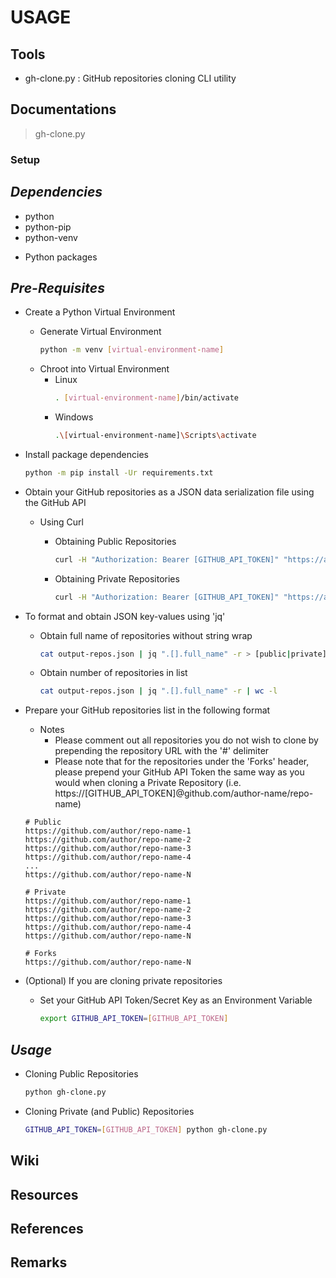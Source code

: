 USAGE
=====

## Tools
+ gh-clone.py : GitHub repositories cloning CLI utility

## Documentations

> gh-clone.py

### Setup

*Dependencies*
--------------
+ python
+ python-pip
+ python-venv
- Python packages

*Pre-Requisites*
----------------
- Create a Python Virtual Environment
    - Generate Virtual Environment
        ```bash
        python -m venv [virtual-environment-name]
        ```
    - Chroot into Virtual Environment
        - Linux
            ```bash
            . [virtual-environment-name]/bin/activate
            ```
        - Windows
            ```bash
            .\[virtual-environment-name]\Scripts\activate
            ```

- Install package dependencies
    ```bash
    python -m pip install -Ur requirements.txt
    ```

- Obtain your GitHub repositories as a JSON data serialization file using the GitHub API
    - Using Curl
        - Obtaining Public Repositories
            ```bash
            curl -H "Authorization: Bearer [GITHUB_API_TOKEN]" "https://api.github.com/user/repos?type=public&per_page=[maximum-page-numbers]?page=[page-number]" > output-repos.json
            ```

        - Obtaining Private Repositories
            ```bash
            curl -H "Authorization: Bearer [GITHUB_API_TOKEN]" "https://api.github.com/user/repos?type=private&per_page=[maximum-page-numbers]?page=[page-number]" > output-repos.json
            ```

- To format and obtain JSON key-values using 'jq'
    - Obtain full name of repositories without string wrap
        ```bash
        cat output-repos.json | jq ".[].full_name" -r > [public|private].repos.txt
        ```

    - Obtain number of repositories in list
        ```bash
        cat output-repos.json | jq ".[].full_name" -r | wc -l
        ```

- Prepare your GitHub repositories list in the following format
    - Notes
        + Please comment out all repositories you do not wish to clone by prepending the repository URL with the '#' delimiter
        + Please note that for the repositories under the 'Forks' header, please prepend your GitHub API Token the same way as you would when cloning a Private Repository (i.e. https://[GITHUB_API_TOKEN]@github.com/author-name/repo-name)
    ```
    # Public
    https://github.com/author/repo-name-1
    https://github.com/author/repo-name-2
    https://github.com/author/repo-name-3
    https://github.com/author/repo-name-4
    ...
    https://github.com/author/repo-name-N

    # Private
    https://github.com/author/repo-name-1
    https://github.com/author/repo-name-2
    https://github.com/author/repo-name-3
    https://github.com/author/repo-name-4
    https://github.com/author/repo-name-N

    # Forks
    https://github.com/author/repo-name-N
    ```

- (Optional) If you are cloning private repositories
    - Set your GitHub API Token/Secret Key as an Environment Variable
        ```bash
        export GITHUB_API_TOKEN=[GITHUB_API_TOKEN]
        ```

*Usage*
-------
- Cloning Public Repositories
    ```bash
    python gh-clone.py
    ```

- Cloning Private (and Public) Repositories
    ```bash
    GITHUB_API_TOKEN=[GITHUB_API_TOKEN] python gh-clone.py
    ```

## Wiki

## Resources

## References

## Remarks


